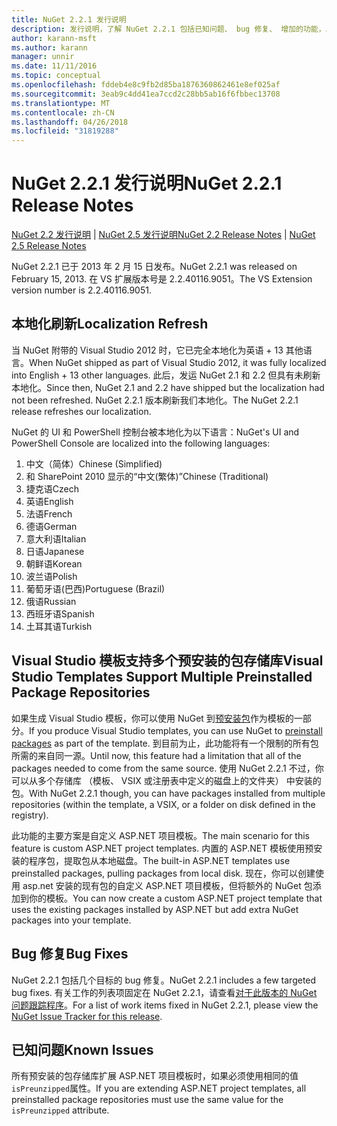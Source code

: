 ```yaml
---
title: NuGet 2.2.1 发行说明
description: 发行说明，了解 NuGet 2.2.1 包括已知问题、 bug 修复、 增加的功能，以及 DCRs。
author: karann-msft
ms.author: karann
manager: unnir
ms.date: 11/11/2016
ms.topic: conceptual
ms.openlocfilehash: fddeb4e8c9fb2d85ba1876360862461e8ef025af
ms.sourcegitcommit: 3eab9c4dd41ea7ccd2c28bb5ab16f6fbbec13708
ms.translationtype: MT
ms.contentlocale: zh-CN
ms.lasthandoff: 04/26/2018
ms.locfileid: "31819288"
---
```

# <a name="nuget-221-release-notes"></a><span data-ttu-id="cf6bc-103">NuGet 2.2.1 发行说明</span><span class="sxs-lookup"><span data-stu-id="cf6bc-103">NuGet 2.2.1 Release Notes</span></span>

<span data-ttu-id="cf6bc-104">[NuGet 2.2 发行说明](../release-notes/nuget-2.2.md) | [NuGet 2.5 发行说明](../release-notes/nuget-2.5.md)</span><span class="sxs-lookup"><span data-stu-id="cf6bc-104">[NuGet 2.2 Release Notes](../release-notes/nuget-2.2.md) | [NuGet 2.5 Release Notes](../release-notes/nuget-2.5.md)</span></span>

<span data-ttu-id="cf6bc-105">NuGet 2.2.1 已于 2013 年 2 月 15 日发布。</span><span class="sxs-lookup"><span data-stu-id="cf6bc-105">NuGet 2.2.1 was released on February 15, 2013.</span></span>  <span data-ttu-id="cf6bc-106">在 VS 扩展版本号是 2.2.40116.9051。</span><span class="sxs-lookup"><span data-stu-id="cf6bc-106">The VS Extension version number is 2.2.40116.9051.</span></span>

## <a name="localization-refresh"></a><span data-ttu-id="cf6bc-107">本地化刷新</span><span class="sxs-lookup"><span data-stu-id="cf6bc-107">Localization Refresh</span></span>
<span data-ttu-id="cf6bc-108">当 NuGet 附带的 Visual Studio 2012 时，它已完全本地化为英语 + 13 其他语言。</span><span class="sxs-lookup"><span data-stu-id="cf6bc-108">When NuGet shipped as part of Visual Studio 2012, it was fully localized into English + 13 other languages.</span></span>  <span data-ttu-id="cf6bc-109">此后，发运 NuGet 2.1 和 2.2 但具有未刷新本地化。</span><span class="sxs-lookup"><span data-stu-id="cf6bc-109">Since then, NuGet 2.1 and 2.2 have shipped but the localization had not been refreshed.</span></span>  <span data-ttu-id="cf6bc-110">NuGet 2.2.1 版本刷新我们本地化。</span><span class="sxs-lookup"><span data-stu-id="cf6bc-110">The NuGet 2.2.1 release refreshes our localization.</span></span>

<span data-ttu-id="cf6bc-111">NuGet 的 UI 和 PowerShell 控制台被本地化为以下语言：</span><span class="sxs-lookup"><span data-stu-id="cf6bc-111">NuGet's UI and PowerShell Console are localized into the following languages:</span></span>

1. <span data-ttu-id="cf6bc-112">中文（简体）</span><span class="sxs-lookup"><span data-stu-id="cf6bc-112">Chinese (Simplified)</span></span>
1. <span data-ttu-id="cf6bc-113">和 SharePoint 2010 显示的“中文(繁体)”</span><span class="sxs-lookup"><span data-stu-id="cf6bc-113">Chinese (Traditional)</span></span>
1. <span data-ttu-id="cf6bc-114">捷克语</span><span class="sxs-lookup"><span data-stu-id="cf6bc-114">Czech</span></span>
1. <span data-ttu-id="cf6bc-115">英语</span><span class="sxs-lookup"><span data-stu-id="cf6bc-115">English</span></span>
1. <span data-ttu-id="cf6bc-116">法语</span><span class="sxs-lookup"><span data-stu-id="cf6bc-116">French</span></span>
1. <span data-ttu-id="cf6bc-117">德语</span><span class="sxs-lookup"><span data-stu-id="cf6bc-117">German</span></span>
1. <span data-ttu-id="cf6bc-118">意大利语</span><span class="sxs-lookup"><span data-stu-id="cf6bc-118">Italian</span></span>
1. <span data-ttu-id="cf6bc-119">日语</span><span class="sxs-lookup"><span data-stu-id="cf6bc-119">Japanese</span></span>
1. <span data-ttu-id="cf6bc-120">朝鲜语</span><span class="sxs-lookup"><span data-stu-id="cf6bc-120">Korean</span></span>
1. <span data-ttu-id="cf6bc-121">波兰语</span><span class="sxs-lookup"><span data-stu-id="cf6bc-121">Polish</span></span>
1. <span data-ttu-id="cf6bc-122">葡萄牙语(巴西)</span><span class="sxs-lookup"><span data-stu-id="cf6bc-122">Portuguese (Brazil)</span></span>
1. <span data-ttu-id="cf6bc-123">俄语</span><span class="sxs-lookup"><span data-stu-id="cf6bc-123">Russian</span></span>
1. <span data-ttu-id="cf6bc-124">西班牙语</span><span class="sxs-lookup"><span data-stu-id="cf6bc-124">Spanish</span></span>
1. <span data-ttu-id="cf6bc-125">土耳其语</span><span class="sxs-lookup"><span data-stu-id="cf6bc-125">Turkish</span></span>

## <a name="visual-studio-templates-support-multiple-preinstalled-package-repositories"></a><span data-ttu-id="cf6bc-126">Visual Studio 模板支持多个预安装的包存储库</span><span class="sxs-lookup"><span data-stu-id="cf6bc-126">Visual Studio Templates Support Multiple Preinstalled Package Repositories</span></span>
<span data-ttu-id="cf6bc-127">如果生成 Visual Studio 模板，你可以使用 NuGet 到[预安装包](../visual-studio-extensibility/visual-studio-templates.md)作为模板的一部分。</span><span class="sxs-lookup"><span data-stu-id="cf6bc-127">If you produce Visual Studio templates, you can use NuGet to [preinstall packages](../visual-studio-extensibility/visual-studio-templates.md) as part of the template.</span></span>  <span data-ttu-id="cf6bc-128">到目前为止，此功能将有一个限制的所有包所需的来自同一源。</span><span class="sxs-lookup"><span data-stu-id="cf6bc-128">Until now, this feature had a limitation that all of the packages needed to come from the same source.</span></span>  <span data-ttu-id="cf6bc-129">使用 NuGet 2.2.1 不过，你可以从多个存储库 （模板、 VSIX 或注册表中定义的磁盘上的文件夹） 中安装的包。</span><span class="sxs-lookup"><span data-stu-id="cf6bc-129">With NuGet 2.2.1 though, you can have packages installed from multiple repositories (within the template, a VSIX, or a folder on disk defined in the registry).</span></span>

<span data-ttu-id="cf6bc-130">此功能的主要方案是自定义 ASP.NET 项目模板。</span><span class="sxs-lookup"><span data-stu-id="cf6bc-130">The main scenario for this feature is custom ASP.NET project templates.</span></span>  <span data-ttu-id="cf6bc-131">内置的 ASP.NET 模板使用预安装的程序包，提取包从本地磁盘。</span><span class="sxs-lookup"><span data-stu-id="cf6bc-131">The built-in ASP.NET templates use preinstalled packages, pulling packages from local disk.</span></span>  <span data-ttu-id="cf6bc-132">现在，你可以创建使用 asp.net 安装的现有包的自定义 ASP.NET 项目模板，但将额外的 NuGet 包添加到你的模板。</span><span class="sxs-lookup"><span data-stu-id="cf6bc-132">You can now create a custom ASP.NET project template that uses the existing packages installed by ASP.NET but add extra NuGet packages into your template.</span></span>

## <a name="bug-fixes"></a><span data-ttu-id="cf6bc-133">Bug 修复</span><span class="sxs-lookup"><span data-stu-id="cf6bc-133">Bug Fixes</span></span>
<span data-ttu-id="cf6bc-134">NuGet 2.2.1 包括几个目标的 bug 修复。</span><span class="sxs-lookup"><span data-stu-id="cf6bc-134">NuGet 2.2.1 includes a few targeted bug fixes.</span></span> <span data-ttu-id="cf6bc-135">有关工作的列表项固定在 NuGet 2.2.1，请查看[对于此版本的 NuGet 问题跟踪程序](http://nuget.codeplex.com/workitem/list/advanced?keyword=&status=Closed&type=All&priority=All&release=NuGet%202.2.1&assignedTo=All&component=All&sortField=LastUpdatedDate&sortDirection=Descending&page=0)。</span><span class="sxs-lookup"><span data-stu-id="cf6bc-135">For a list of work items fixed in NuGet 2.2.1, please view the [NuGet Issue Tracker for this release](http://nuget.codeplex.com/workitem/list/advanced?keyword=&status=Closed&type=All&priority=All&release=NuGet%202.2.1&assignedTo=All&component=All&sortField=LastUpdatedDate&sortDirection=Descending&page=0).</span></span>


## <a name="known-issues"></a><span data-ttu-id="cf6bc-136">已知问题</span><span class="sxs-lookup"><span data-stu-id="cf6bc-136">Known Issues</span></span>

<span data-ttu-id="cf6bc-137">所有预安装的包存储库扩展 ASP.NET 项目模板时，如果必须使用相同的值`isPreunzipped`属性。</span><span class="sxs-lookup"><span data-stu-id="cf6bc-137">If you are extending ASP.NET project templates, all preinstalled package repositories must use the same value for the `isPreunzipped` attribute.</span></span>
